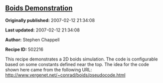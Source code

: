 ## [Boids Demonstration](https://code.activestate.com/recipes/502216-boids-demonstration)

**Originally published:** 2007-02-12 21:34:08

**Last updated:** 2007-02-12 21:34:08

**Author:** Stephen Chappell

**Recipe ID:** 502216

This recipe demonstrates a 2D boids simulation.
The code is configurable based on some constants defined near the top.
The idea for the code shown here came from the following URL:
http://www.vergenet.net/~conrad/boids/pseudocode.html
